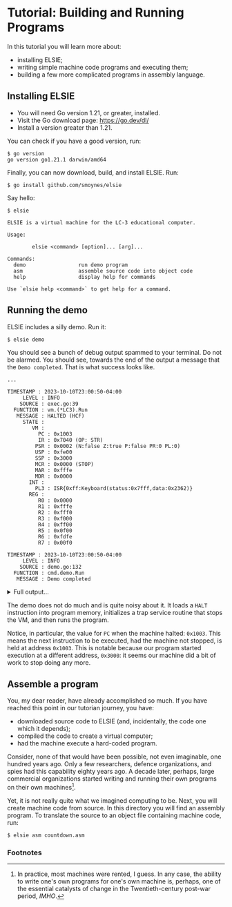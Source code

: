 ﻿# Tutorial: Building and Running Programs #

In this tutorial you will learn more about:

  - installing ELSIE;
  - writing simple machine code programs and executing them;
  - building a few more complicated programs in assembly language.

## Installing ELSIE ##

- You will need Go version 1.21, or greater, installed.
- Visit the Go download page:  https://go.dev/dl/
- Install a version greater than 1.21.

You can check if you have a good version, run:

```console
$ go version
go version go1.21.1 darwin/amd64
```

Finally, you can now download, build, and install ELSIE. Run:

```console
$ go install github.com/smoynes/elsie
```

Say hello:

```console
$ elsie

ELSIE is a virtual machine for the LC-3 educational computer.

Usage:

        elsie <command> [option]... [arg]...

Commands:
  demo                 run demo program
  asm                  assemble source code into object code
  help                 display help for commands

Use `elsie help <command>` to get help for a command.

```

## Running the demo ##

ELSIE includes a silly demo. Run it:

```console
$ elsie demo
```

You should see a bunch of debug output spammed to your terminal. Do not be
alarmed. You should see, towards the end of the output a message that the `Demo
completed`. That is what success looks like.

```
...

TIMESTAMP : 2023-10-10T23:00:50-04:00
     LEVEL : INFO
    SOURCE : exec.go:39
  FUNCTION : vm.(*LC3).Run
   MESSAGE : HALTED (HCF)
     STATE :
        VM :
          PC : 0x1003
          IR : 0x7040 (OP: STR)
         PSR : 0x0002 (N:false Z:true P:false PR:0 PL:0)
         USP : 0xfe00
         SSP : 0x3000
         MCR : 0x0000 (STOP)
         MAR : 0xfffe
         MDR : 0x0000
       INT :
         PL3 : ISR{0xff:Keyboard(status:0x7fff,data:0x2362)}
       REG :
          R0 : 0x0000
          R1 : 0xfffe
          R2 : 0xfff0
          R3 : 0xf000
          R4 : 0xff00
          R5 : 0x0f00
          R6 : 0xfdfe
          R7 : 0x00f0

TIMESTAMP : 2023-10-10T23:00:50-04:00
     LEVEL : INFO
    SOURCE : demo.go:132
  FUNCTION : cmd.demo.Run
   MESSAGE : Demo completed
```

<Details>
<summary>Full output…</summary>
<code>
 TIMESTAMP : 2023-10-11T10:25:48-04:00
     LEVEL : INFO
    SOURCE : demo.go:57
  FUNCTION : cmd.demo.Run
   MESSAGE : Initializing machine

 TIMESTAMP : 2023-10-11T10:25:48-04:00
     LEVEL : INFO
    SOURCE : demo.go:60
  FUNCTION : cmd.demo.Run
   MESSAGE : Loading trap handlers

 TIMESTAMP : 2023-10-11T10:25:48-04:00
     LEVEL : INFO
    SOURCE : demo.go:113
  FUNCTION : cmd.demo.Run
   MESSAGE : Loading program

 TIMESTAMP : 2023-10-11T10:25:48-04:00
     LEVEL : INFO
    SOURCE : demo.go:125
  FUNCTION : cmd.demo.Run
   MESSAGE : Starting machine

 TIMESTAMP : 2023-10-11T10:25:48-04:00
     LEVEL : INFO
    SOURCE : exec.go:17
  FUNCTION : vm.(*LC3).Run
   MESSAGE : START
     STATE :
   !BADKEY :
          PC : 0x0300
          IR : 0x0000 (OP: BR)
         PSR : 0x0007 (N:true Z:true P:true PR:0 PL:0)
         USP : 0xfe00
         SSP : 0x3000
         MCR : 0x8000 (RUN)
         MAR : 0x0300
         MDR : 0xf025
       INT :
         PL3 : ISR{0xff:Keyboard(status:0x7fff,data:0x2368)}
       REG :
          R0 : 0xffff
          R1 : 0x0000
          R2 : 0xfff0
          R3 : 0xf000
          R4 : 0xff00
          R5 : 0x0f00
          R6 : 0xfe00
          R7 : 0x00f0

 TIMESTAMP : 2023-10-11T10:25:48-04:00
     LEVEL : ERROR
    SOURCE : exec.go:105
  FUNCTION : vm.(*LC3).Step
   MESSAGE : instruction raised interrupt
        OP : TRAP: 0x25
       INT : INT: TRAP (0x0000:0x0025)
    HANDLE : INT: TRAP (0x0000:0x0025)

 TIMESTAMP : 2023-10-11T10:25:48-04:00
     LEVEL : INFO
    SOURCE : exec.go:31
  FUNCTION : vm.(*LC3).Run
   MESSAGE : EXEC
     STATE :
   !BADKEY :
          PC : 0x1000
          IR : 0xf025 (OP: TRAP)
         PSR : 0x0007 (N:true Z:true P:true PR:0 PL:0)
         USP : 0xfe00
         SSP : 0x3000
         MCR : 0x8000 (RUN)
         MAR : 0x0025
         MDR : 0x1000
       INT :
         PL3 : ISR{0xff:Keyboard(status:0x7fff,data:0x2368)}
       REG :
          R0 : 0xffff
          R1 : 0x0000
          R2 : 0xfff0
          R3 : 0xf000
          R4 : 0xff00
          R5 : 0x0f00
          R6 : 0xfdfe
          R7 : 0x00f0

 TIMESTAMP : 2023-10-11T10:25:48-04:00
     LEVEL : INFO
    SOURCE : exec.go:31
  FUNCTION : vm.(*LC3).Run
   MESSAGE : EXEC
     STATE :
   !BADKEY :
          PC : 0x1001
          IR : 0x5020 (OP: AND)
         PSR : 0x0002 (N:false Z:true P:false PR:0 PL:0)
         USP : 0xfe00
         SSP : 0x3000
         MCR : 0x8000 (RUN)
         MAR : 0x1000
         MDR : 0x5020
       INT :
         PL3 : ISR{0xff:Keyboard(status:0x7fff,data:0x2368)}
       REG :
          R0 : 0x0000
          R1 : 0x0000
          R2 : 0xfff0
          R3 : 0xf000
          R4 : 0xff00
          R5 : 0x0f00
          R6 : 0xfdfe
          R7 : 0x00f0

 TIMESTAMP : 2023-10-11T10:25:48-04:00
     LEVEL : INFO
    SOURCE : exec.go:31
  FUNCTION : vm.(*LC3).Run
   MESSAGE : EXEC
     STATE :
   !BADKEY :
          PC : 0x1002
          IR : 0xe201 (OP: LEA)
         PSR : 0x0002 (N:false Z:true P:false PR:0 PL:0)
         USP : 0xfe00
         SSP : 0x3000
         MCR : 0x8000 (RUN)
         MAR : 0x1003
         MDR : 0xfffe
       INT :
         PL3 : ISR{0xff:Keyboard(status:0x7fff,data:0x2368)}
       REG :
          R0 : 0x0000
          R1 : 0xfffe
          R2 : 0xfff0
          R3 : 0xf000
          R4 : 0xff00
          R5 : 0x0f00
          R6 : 0xfdfe
          R7 : 0x00f0

 TIMESTAMP : 2023-10-11T10:25:48-04:00
     LEVEL : INFO
    SOURCE : exec.go:31
  FUNCTION : vm.(*LC3).Run
   MESSAGE : EXEC
     STATE :
   !BADKEY :
          PC : 0x1003
          IR : 0x7040 (OP: STR)
         PSR : 0x0002 (N:false Z:true P:false PR:0 PL:0)
         USP : 0xfe00
         SSP : 0x3000
         MCR : 0x0000 (STOP)
         MAR : 0xfffe
         MDR : 0x0000
       INT :
         PL3 : ISR{0xff:Keyboard(status:0x7fff,data:0x2368)}
       REG :
          R0 : 0x0000
          R1 : 0xfffe
          R2 : 0xfff0
          R3 : 0xf000
          R4 : 0xff00
          R5 : 0x0f00
          R6 : 0xfdfe
          R7 : 0x00f0

 TIMESTAMP : 2023-10-11T10:25:48-04:00
     LEVEL : INFO
    SOURCE : exec.go:39
  FUNCTION : vm.(*LC3).Run
   MESSAGE : HALTED (HCF)
     STATE :
   !BADKEY :
          PC : 0x1003
          IR : 0x7040 (OP: STR)
         PSR : 0x0002 (N:false Z:true P:false PR:0 PL:0)
         USP : 0xfe00
         SSP : 0x3000
         MCR : 0x0000 (STOP)
         MAR : 0xfffe
         MDR : 0x0000
       INT :
         PL3 : ISR{0xff:Keyboard(status:0x7fff,data:0x2368)}
       REG :
          R0 : 0x0000
          R1 : 0xfffe
          R2 : 0xfff0
          R3 : 0xf000
          R4 : 0xff00
          R5 : 0x0f00
          R6 : 0xfdfe
          R7 : 0x00f0

 TIMESTAMP : 2023-10-11T10:25:48-04:00
     LEVEL : INFO
    SOURCE : demo.go:132
  FUNCTION : cmd.demo.Run
   MESSAGE : Demo completed
</code>
</details>

The demo does not do much and is quite noisy about it. It loads a `HALT`
instruction into program memory, initializes a trap service routine that stops
the VM, and then runs the program.

Notice, in particular, the value for `PC` when the machine halted: `0x1003`.
This means the next instruction to be executed, had the machine not stopped, is
held at address `0x1003`. This is notable because our program started execution
at a different address, `0x3000`: it seems our machine did a bit of work to stop
doing any more.

## Assemble a program ##

You, my dear reader, have already accomplished so much. If you have reached this
point in our tutorian journey, you have:

  - downloaded source code to ELSIE (and, incidentally, the code one which it
    depends);
  - compiled the code to create a virtual computer;
  - had the machine execute a hard-coded program.

Consider, none of that would have been possible, not even imaginable, one
hundred years ago. Only a few researchers, defence organizations, and spies had
this capability eighty years ago. A decade later, perhaps, large commercial
organizations started writing and running their own programs on their own
machines[^1].

Yet, it is not really quite what we imagined computing to be. Next, you will
create machine code from source. In this directory you will find an assembly
program. To translate the source to an object file containing machine code, run:

```console
$ elsie asm countdown.asm
```

### Footnotes ###

[^1]: In practice, most machines were rented, I guess. In any case, the ability
to write one's own programs for one's own machine is, perhaps, one of the
essential catalysts of change in the Twentieth-century post-war period, _IMHO_.

<!-- -*- coding: utf-8-auto -*- -->

